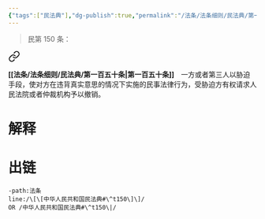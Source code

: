 ```yaml
---
{"tags":["民法典"],"dg-publish":true,"permalink":"/法条/法条细则/民法典/第一百五十条/","dgPassFrontmatter":true,"created":"2024-11-17T21:38:50.037+08:00","updated":"2024-11-20T11:47:42.296+08:00"}
---
```


>民第 150 条：
<div class="transclusion internal-embed is-loaded"><a class="markdown-embed-link" href="/////#t150" aria-label="Open link"><svg xmlns="http://www.w3.org/2000/svg" width="24" height="24" viewBox="0 0 24 24" fill="none" stroke="currentColor" stroke-width="2" stroke-linecap="round" stroke-linejoin="round" class="svg-icon lucide-link"><path d="M10 13a5 5 0 0 0 7.54.54l3-3a5 5 0 0 0-7.07-7.07l-1.72 1.71"></path><path d="M14 11a5 5 0 0 0-7.54-.54l-3 3a5 5 0 0 0 7.07 7.07l1.71-1.71"></path></svg></a><div class="markdown-embed">



**[[法条/法条细则/民法典/第一百五十条\|第一百五十条]]**　一方或者第三人以胁迫手段，使对方在违背真实意思的情况下实施的民事法律行为，受胁迫方有权请求人民法院或者仲裁机构予以撤销。 

</div></div>

# 解释

# 出链
```query
-path:法条
line:/\[\[中华人民共和国民法典#\^t150\]\]/
OR /中华人民共和国民法典#\^t150\|/
```

